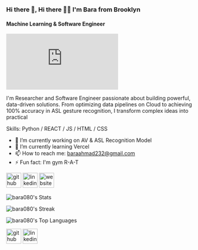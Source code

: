 ### Hi there 👋, Hi there ✌🏿 I'm Bara from Brooklyn
#### Machine Learning & Software Engineer
![Machine Learning & Software Engineer](https://bara080.github.io/baraahmad/index.html#header)

I'm Researcher and Software Engineer passionate about building powerful, data-driven solutions. From optimizing data pipelines on Cloud to achieving 100% accuracy in ASL gesture recognition, I transform complex ideas into practical

Skills: Python / REACT / JS / HTML / CSS

- 🔭 I’m currently working on AV & ASL Recognition Model 
- 🌱 I’m currently learning Vercel 
- 📫 How to reach me: baraahmad232@gmail.com 
- ⚡ Fun fact: I'm gym R-A-T 


[<img src='https://cdn.jsdelivr.net/npm/simple-icons@3.0.1/icons/github.svg' alt='github' height='40'>](https://github.com/https://github.com/bara080)  [<img src='https://cdn.jsdelivr.net/npm/simple-icons@3.0.1/icons/linkedin.svg' alt='linkedin' height='40'>](https://www.linkedin.com/in/https://www.linkedin.com/in/abaramoh//)  [<img src='https://cdn.jsdelivr.net/npm/simple-icons@3.0.1/icons/icloud.svg' alt='website' height='40'>](https://bara080.github.io/baraahmad/index.html#header)  


  
![bara080's Stats](https://github-readme-stats.vercel.app/api?username=bara080&theme=radical&show_icons=true&hide_border=true&count_private=false)


![bara080's Streak](https://github-readme-streak-stats.herokuapp.com/?user=bara080&theme=radical&hide_border=true)

![bara080's Top Languages](https://github-readme-stats.vercel.app/api/top-langs/?username=bara080&theme=radical&show_icons=true&hide_border=true&layout=compact)

[<img src='https://cdn.jsdelivr.net/npm/simple-icons@3.0.1/icons/github.svg' alt='github' height='40'>](https://github.com/https://github.com/bara080)  [<img src='https://cdn.jsdelivr.net/npm/simple-icons@3.0.1/icons/linkedin.svg' alt='linkedin' height='40'>](https://www.linkedin.com/in/https://www.linkedin.com/in/abaramoh//)  

